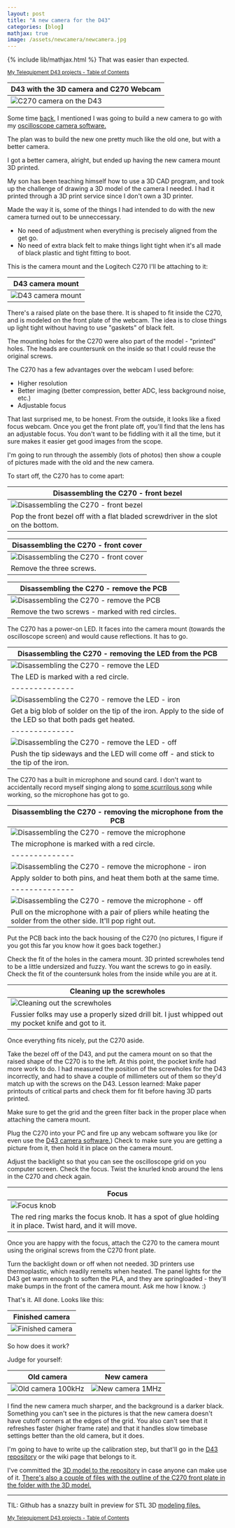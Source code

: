 ```yaml
---
layout: post
title: "A new camera for the D43"
categories: [blog]
mathjax: true
image: /assets/newcamera/newcamera.jpg
---
```

{% include lib/mathjax.html %}
That was easier than expected.

<sub>[My Telequipment D43 projects - Table of Contents](d43toc)</sub>

|D43 with the 3D camera and C270 Webcam|
|--------------|
|![C270 camera on the D43](/assets/newcamera/newcamera.jpg)|

Some time [back,](camera-design-considerations) I mentioned I was going to build a new camera to go with my [oscilloscope camera software.](https://github.com/JosephEoff/D43)

The plan was to build the new one pretty much like the old one, but with a better camera.

I got a better camera, alright, but ended up having the new camera mount 3D printed.

My son has been teaching himself how to use a 3D CAD program, and took up the challenge of drawing a 3D model of the camera I needed.  I had it printed through a 3D print service since I don't own a 3D printer.

Made the way it is, some of the things I had intended to do with the new camera turned out to be unneccessary.

- No need of adjustment when everything is precisely aligned from the get go.
- No need of extra black felt to make things light tight when it's all made of black plastic and tight fitting to boot.

This is the camera mount and the Logitech C270 I'll be attaching to it:

|D43 camera mount|
|--------------|
|![D43 camera mount](/assets/newcamera/cameramount.jpg)|

There's a raised plate on the base there.  It is shaped to fit inside the C270, and is modeled on the front plate of the webcam.  The idea is to close things up light tight without having to use "gaskets" of black felt.

The mounting holes for the C270 were also part of the model - "printed" holes. The heads are countersunk on the inside so that I could reuse the original screws.

The C270 has a few advantages over the webcam I used before:

- Higher resolution
- Better imaging (better compression, better ADC, less background noise, etc.)
- Adjustable focus

That last surprised me, to be honest.  From the outside, it looks like a fixed focus webcam.  Once you get the front plate off, you'll find that the lens has an adjustable focus.  You don't want to be fiddling with it all the time, but it sure makes it easier get good images from the scope.

I'm going to run through the assembly (lots of photos) then show a couple of pictures made with the old and the new camera.

To start off, the C270 has to come apart:

|Disassembling the C270 - front bezel|
|--------------|
|![Disassembling the C270 - front bezel](/assets/newcamera/C270-1.jpg)|
|Pop the front bezel off with a flat bladed screwdriver in the slot on the bottom.|

|Disassembling the C270 - front cover|
|--------------|
|![Disassembling the C270 - front cover](/assets/newcamera/C270-2.jpg)|
|Remove the three screws.|

|Disassembling the C270 - remove the PCB|
|--------------|
|![Disassembling the C270 - remove the PCB](/assets/newcamera/C270-3.jpg)|
|Remove the two screws - marked with red circles.|


The C270 has a power-on LED.  It faces into the camera mount (towards the oscilloscope screen) and would cause reflections.  It has to go.

|Disassembling the C270 - removing the LED from the PCB|
|--------------|
|![Disassembling the C270 - remove the LED](/assets/newcamera/C270-4.jpg)|
|The LED is marked with a red circle.|
|--------------|
|![Disassembling the C270 - remove the LED - iron](/assets/newcamera/C270-5.jpg)|
|Get a big blob of solder on the tip of the iron.  Apply to the side of the LED so that both pads get heated.|
|--------------|
|![Disassembling the C270 - remove the LED - off](/assets/newcamera/C270-6.jpg)|
|Push the tip sideways and the LED will come off - and stick to the tip of the iron.|


The C270 has a built in microphone and sound card.  I don't want to accidentally record myself singing along to [some scurrilous song](https://www.amazon.com/Bird-Bath/dp/B075VF61V4/ref=sr_1_3?keywords=trashmen+bird+bath&qid=1571784383&sr=8-3) while working, so the microphone has got to go.

|Disassembling the C270 - removing the microphone from the PCB|
|--------------|
|![Disassembling the C270 - remove the microphone](/assets/newcamera/C270-7.jpg)|
|The microphone is marked with a red circle.|
|--------------|
|![Disassembling the C270 - remove the microphone - iron](/assets/newcamera/C270-8.jpg)|
|Apply solder to both pins, and heat them both at the same time.|
|--------------|
|![Disassembling the C270 - remove the microphone - off](/assets/newcamera/C270-9.jpg)|
|Pull on the microphone with a pair of pliers while heating the solder from the other side.  It'll pop right out.|

Put the PCB back into the back housing of the C270 (no pictures, I figure if you got this far you know how it goes back together.)

Check the fit of the holes in the camera mount.  3D printed screwholes tend to be a little undersized and fuzzy.  You want the screws to go in easily.  Check the fit of the countersunk holes from the inside while you are at it.

|Cleaning up the screwholes|
|--------------|
|![Cleaning out the screwholes](/assets/newcamera/screwholes.jpg)|
|Fussier folks may use a properly sized drill bit.  I just whipped out my pocket knife and got to it.|

Once everything fits nicely, put the C270 aside.

Take the bezel off of the D43, and put the camera mount on so that the raised shape of the C270 is to the left.  At this point, the pocket knife had more work to do.  I had measured the position of the screwholes for the D43 incorrectly, and had to shave a couple of millimeters out of them so they'd match up with the screws on the D43.  Lesson learned:  Make paper printouts of critical parts and check them for fit before having 3D parts printed.

Make sure to get the grid and the green filter back in the proper place when attaching the camera mount.


Plug the C270 into your PC and fire up any webcam software you like (or even use the [D43 camera software.](https://github.com/JosephEoff/D43))  Check to make sure you are getting a picture from it, then hold it in place on the camera mount.

Adjust the backlight so that you can see the oscilloscope grid on you computer screen.  Check the focus.  Twist the knurled knob around the lens in the C270 and check again.

|Focus|
|--------------|
|![Focus knob](/assets/newcamera/focus.jpg)|
|The red ring marks the focus knob.  It has a spot of glue holding it in place.  Twist hard, and it will move.|

Once you are happy with the focus, attach the C270 to the camera mount using the original screws from the C270 front plate.

Turn the backlight down or off when not needed.  3D printers use thermoplastic, which readily remelts when heated.  The panel lights for the D43 get warm enough to soften the PLA, and they are springloaded - they'll make bumps in the front of the camera mount.  Ask me how I know.  :)

That's it.  All done.  Looks like this:

|Finished camera|
|--------------|
|![Finished camera](/assets/newcamera/newcamera.jpg)|

So how does it work?

Judge for yourself:

|Old camera|New camera|
|----------|----------|
|![Old camera 100kHz](/assets/100kHz.png)|![New camera 1MHz](/assets/newcamera/1MHz.png)|

I find the new camera much sharper, and the background is a darker black.  Something you can't see in the pictures is that the new camera doesn't have cutoff corners at the edges of the grid.  You also can't see that it refreshes faster (higher frame rate) and that it handles slow timebase settings better than the old camera, but it does.

I'm going to have to write up the calibration step, but that'll go in the  [D43 repository](https://github.com/JosephEoff/D43) or the wiki page that belongs to it.

I've committed the [3D model to the repository](https://github.com/JosephEoff/D43/blob/master/CameraMount/camera_finished_mm.stl) in case anyone can make use of it.  [There's also a couple of files with the outline of the C270 front plate in the folder with the 3D model.](https://github.com/JosephEoff/D43/tree/master/CameraMount)

----
TIL:
Github has a snazzy built in preview for STL 3D [modeling files.](https://github.com/JosephEoff/D43/blob/master/CameraMount/camera_finished_mm.stl)

<sub>[My Telequipment D43 projects - Table of Contents](d43toc)</sub>
